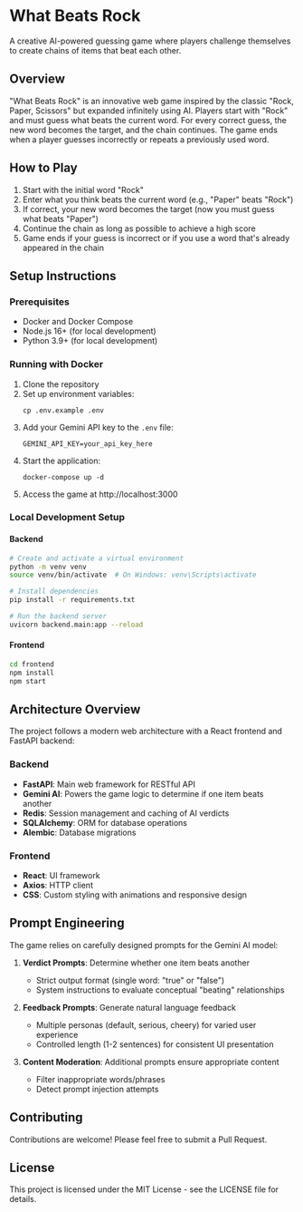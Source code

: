 # What Beats Rock

A creative AI-powered guessing game where players challenge themselves to create chains of items that beat each other.

## Overview

"What Beats Rock" is an innovative web game inspired by the classic "Rock, Paper, Scissors" but expanded infinitely using AI. Players start with "Rock" and must guess what beats the current word. For every correct guess, the new word becomes the target, and the chain continues. The game ends when a player guesses incorrectly or repeats a previously used word.

## How to Play

1. Start with the initial word "Rock"
2. Enter what you think beats the current word (e.g., "Paper" beats "Rock")
3. If correct, your new word becomes the target (now you must guess what beats "Paper")
4. Continue the chain as long as possible to achieve a high score
5. Game ends if your guess is incorrect or if you use a word that's already appeared in the chain

## Setup Instructions

### Prerequisites

- Docker and Docker Compose
- Node.js 16+ (for local development)
- Python 3.9+ (for local development)

### Running with Docker

1. Clone the repository
2. Set up environment variables:
   ```
   cp .env.example .env
   ```
3. Add your Gemini API key to the `.env` file:
   ```
   GEMINI_API_KEY=your_api_key_here
   ```
4. Start the application:
   ```
   docker-compose up -d
   ```
5. Access the game at http://localhost:3000

### Local Development Setup

#### Backend
```bash
# Create and activate a virtual environment
python -m venv venv
source venv/bin/activate  # On Windows: venv\Scripts\activate

# Install dependencies
pip install -r requirements.txt

# Run the backend server
uvicorn backend.main:app --reload
```

#### Frontend
```bash
cd frontend
npm install
npm start
```

## Architecture Overview

The project follows a modern web architecture with a React frontend and FastAPI backend:

### Backend
- **FastAPI**: Main web framework for RESTful API
- **Gemini AI**: Powers the game logic to determine if one item beats another
- **Redis**: Session management and caching of AI verdicts
- **SQLAlchemy**: ORM for database operations
- **Alembic**: Database migrations

### Frontend
- **React**: UI framework
- **Axios**: HTTP client
- **CSS**: Custom styling with animations and responsive design

## Prompt Engineering

The game relies on carefully designed prompts for the Gemini AI model:

1. **Verdict Prompts**: Determine whether one item beats another
   - Strict output format (single word: "true" or "false")
   - System instructions to evaluate conceptual "beating" relationships

2. **Feedback Prompts**: Generate natural language feedback
   - Multiple personas (default, serious, cheery) for varied user experience
   - Controlled length (1-2 sentences) for consistent UI presentation

3. **Content Moderation**: Additional prompts ensure appropriate content
   - Filter inappropriate words/phrases
   - Detect prompt injection attempts

## Contributing

Contributions are welcome! Please feel free to submit a Pull Request.

## License

This project is licensed under the MIT License - see the LICENSE file for details.